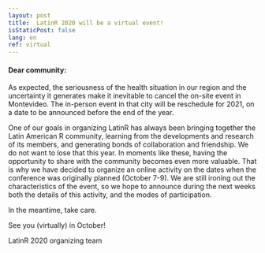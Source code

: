 ```yaml
---
layout: post
title:  LatinR 2020 will be a virtual event!
isStaticPost: false
lang: en
ref: virtual
---
```



#### Dear community:

As expected, the seriousness of the health situation in our region and the uncertainty it generates make it inevitable to cancel the on-site event in Montevideo. The in-person event in that city will be reschedule for 2021, on a date to be announced before the end of the year.

One of our goals in  organizing LatinR has always been bringing together the Latin American R community, learning from the developments and research of its members, and generating bonds of collaboration and friendship. We do not want to lose that this year. In moments like these, having the opportunity to share with the community becomes even more valuable. That is why we have decided to organize an online activity on the dates when the conference was originally planned (October 7-9). We are still ironing out the characteristics of the event, so we hope to announce during the next weeks both the details of this activity, and the modes of participation. 

In the meantime, take care. 

See you (virtually) in October!

LatinR 2020 organizing team
